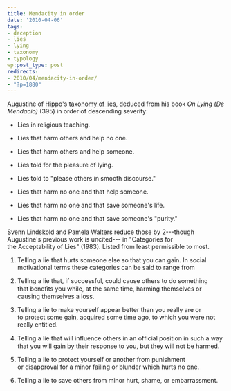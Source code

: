 ```yaml
---
title: Mendacity in order
date: '2010-04-06'
tags:
- deception
- lies
- lying
- taxonomy
- typology
wp:post_type: post
redirects:
- 2010/04/mendacity-in-order/
- "?p=1880"
---
```


Augustine of Hippo's [taxonomy of lies](http://en.wikipedia.org/wiki/Lie#Augustine.27s_taxonomy_of_lies), deduced from his book _On Lying (De Mendacio)_ (395) in order of descending severity:

>

>

- Lies in religious teaching.

>

- Lies that harm others and help no one.

>

- Lies that harm others and help someone.

>

- Lies told for the pleasure of lying.

>

- Lies told to "please others in smooth discourse."

>

- Lies that harm no one and that help someone.

>

- Lies that harm no one and that save someone's life.

>

- Lies that harm no one and that save someone's "purity."

>

Svenn Lindskold and Pamela Walters reduce those by 2---though Augustine's previous work is uncited--- in "Categories for the Acceptability of Lies" (1983). Listed from least permissible to most.

>

>

>

>

1. Telling a lie that hurts someone else so that you can gain. In social motivational terms these categories can be said to range from

>

2. Telling a lie that, if successful, could cause others to do something that beneﬁts you while, at the same time, harming themselves or causing themselves a loss.

>

3. Telling a lie to make yourself appear better than you really are or to protect some gain, acquired some time ago, to which you were not really entitled.

>

4. Telling a lie that will inﬂuence others in an ofﬁcial position in such a way that you will gain by their response to you, but they will not be harmed.

>

5. Telling a lie to protect yourself or another from punishment or disapproval for a minor failing or blunder which hurts no one.

>

6. Telling a lie to save others from minor hurt, shame, or embarrassment.

>

>

>

>

>

>

>

>

>
